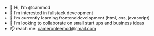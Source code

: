 - 👋 Hi, I’m @cammcd
- 👀 I’m interested in fullstack development  
- 🌱 I’m currently learning frontend development (html, css, javascript)
- 💞️ I’m looking to collaborate on small start ups and business ideas
- 📫 reach me: cameronleemcd@gmail.com

<!---
cammcd/cammcd is a ✨ special ✨ repository because its `README.md` (this file) appears on your GitHub profile.
You can click the Preview link to take a look at your changes.
--->
